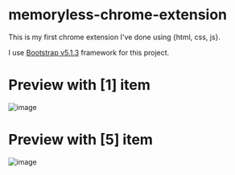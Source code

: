 # memoryless-chrome-extension

This is my first chrome extension I've done using {html, css, js}.

I use <a href="https://getbootstrap.com">Bootstrap v5.1.3</a> framework for this project.

# Preview with [1] item
![image](https://user-images.githubusercontent.com/83369389/148063149-b87d4fd7-0a39-491f-bac6-455c95b72f20.png)

# Preview with [5] item
![image](https://user-images.githubusercontent.com/83369389/148063213-03819c51-9019-45db-a5ac-caff381838e1.png)
